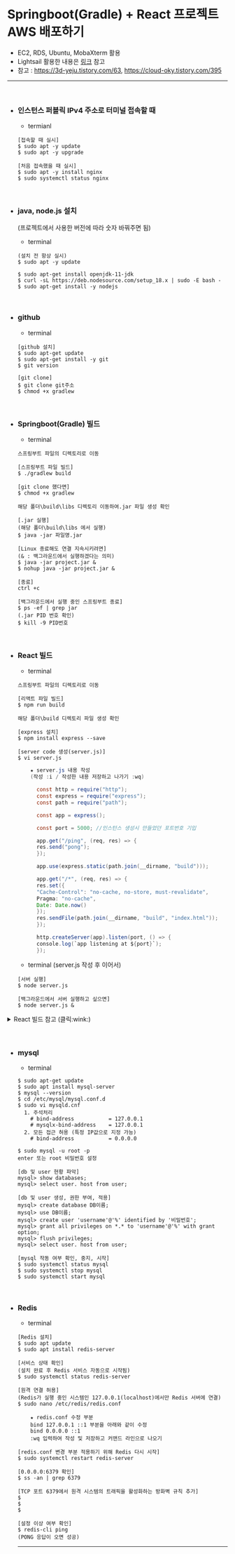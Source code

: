 # Springboot(Gradle) + React 프로젝트 AWS 배포하기
- EC2, RDS, Ubuntu, MobaXterm 활용
- Lightsail 활용한 내용은 [링크](https://github.com/Son-Sumin/springboot-test/tree/main/deployment/Lightsail) 참고
- 참고 : https://3d-yeju.tistory.com/63, https://cloud-oky.tistory.com/395

* * *
<br>

- ### 인스턴스 퍼블릭 IPv4 주소로 터미널 접속할 때
  - termianl
  ```
  [접속할 때 실시]
  $ sudo apt -y update   
  $ sudo apt -y upgrade   
  
  [처음 접속했을 때 실시]
  $ sudo apt -y install nginx   
  $ sudo systemctl status nginx   
  ```
  <br>

- ### java, node.js 설치   
  (프로젝트에서 사용한 버전에 따라 숫자 바꿔주면 됨)   
  - terminal   
  ```
  (설치 전 항상 실시)
  $ sudo apt -y update
  
  $ sudo apt-get install openjdk-11-jdk
  $ curl -sL https://deb.nodesource.com/setup_18.x | sudo -E bash -   
  $ sudo apt-get install -y nodejs  
  ```
  <br>
  
- ### github  
  - terminal
  ```
  [github 설치]
  $ sudo apt-get update
  $ sudo apt-get install -y git
  $ git version
  
  [git clone]
  $ git clone git주소
  $ chmod +x gradlew
  ```
  <br>

- ### Springboot(Gradle) 빌드
  - terminal   
  ```
  스프링부트 파일의 디렉토리로 이동
  
  [스프링부트 파일 빌드]
  $ ./gradlew build

  [git clone 했다면]
  $ chmod +x gradlew

  해당 폴더\build\libs 디렉토리 이동하여.jar 파일 생성 확인

  [.jar 실행]
  (해당 폴더\build\libs 에서 실행)
  $ java -jar 파일명.jar

  [Linux 종료해도 연결 지속시키려면]
  (& : 백그라운드에서 실행하겠다는 의미)
  $ java -jar project.jar &
  $ nohup java -jar project.jar &

  [종료]
  ctrl +c 
  
  [백그라운드에서 실행 중인 스프링부트 종료]
  $ ps -ef | grep jar
  (.jar PID 번호 확인)
  $ kill -9 PID번호

  ```
 <br>

- ### React 빌드
  - terminal
  ```
  스프링부트 파일의 디렉토리로 이동

  [리액트 파일 빌드]
  $ npm run build
  
  해당 폴더\build 디렉토리 파일 생성 확인
  
  [express 설치]
  $ npm install express --save
  
  [server code 생성(server.js)]
  $ vi server.js
  ``` 
  ``` java script
      ★ server.js 내용 작성
      (작성 :i / 작성한 내용 저장하고 나가기 :wq)

        const http = require("http");
        const express = require("express");
        const path = require("path");

        const app = express();

        const port = 5000; //인스턴스 생성시 만들었던 포트번호 기입

        app.get("/ping", (req, res) => {
        res.send("pong");
        });

        app.use(express.static(path.join(__dirname, "build")));

        app.get("/*", (req, res) => {
        res.set({
        "Cache-Control": "no-cache, no-store, must-revalidate",
        Pragma: "no-cache",
        Date: Date.now()
        });
        res.sendFile(path.join(__dirname, "build", "index.html"));
        });

        http.createServer(app).listen(port, () => {
        console.log(`app listening at ${port}`);
        });
   ```
        
    
  - terminal (server.js 작성 후 이어서)
  ```   
  [서버 실행]
  $ node server.js
  
  [백그라운드에서 서버 실행하고 싶으면]
  $ node server.js &
  ```
      

<details>
    <summary> React 빌드 참고 (클릭:wink:) </summary> 
<br>
 
- 에러1   
  ```
  Creating an optimized production build...
  Failed to compile.

  Module not found: Error: Can't resolve '@ckeditor/ckeditor5-build-classic' in 'C:\bitacademy-bigdata-ai\eclipse-workspace\aws\CocktailprojectFront\src\board'

  ```
  
- 에러1 해결방법
  ```   
  package.json에 "dependencies"에 '@ckeditor/ckeditor5-build-classic' 관련 내용 확인

  [위 내용 있으면 다시 빌드]
  $ npm run build

  불가 시 node_modules 삭제

  $ npm run build 재실행
  $ npm install
  ```
<br>

- 에러2   
  ```
  Creating an optimized production build...
  Failed to compile.

  Module not found: Error: Can't resolve 'react-kakao-maps-sdk' in 'C:\bitacademy-bigdata-ai\eclipse-workspace\aws\CocktailprojectFront\src\map'
   ```
   
 - 에러2 해결방법   
  ``` 
  리액트 파일 있는 디렉토리로 이동하여
  $ npm install react-kakao-maps-sdk
  $ npm run build
  ```
  <br>
  
  - 모듈이 없다고 에러 발생할 경우 오류 내용에 맞게 아래 코드 실행
  ```
  $ npm install @ckeditor/ckeditor5-react
  $ npm install @ckeditor/ckeditor5-build-classic
  
  $ npm install react-kakao-maps-sdk
  ```
  <br>
  
- 추가내용   
  React 빌드 후 index.html이 공백 없는 것으로 확인될텐데 정상임!!   
 
<br>
</details>
<br><br>

- ### mysql   
  - terminal   
  ```
  $ sudo apt-get update
  $ sudo apt install mysql-server
  $ mysql --version
  $ cd /etc/mysql/mysql.conf.d
  $ sudo vi mysqld.cnf
    1. 주석처리
      # bind-address           = 127.0.0.1   
      # mysqlx-bind-address    = 127.0.0.1   
    2. 모든 접근 허용 (특정 IP값으로 지정 가능)
      # bind-address           = 0.0.0.0

  $ sudo mysql -u root -p
  enter 또는 root 비밀번호 설정
  
  [db 및 user 현황 파악]
  mysql> show databases;
  mysql> select user. host from user;
  
  [db 및 user 생성, 권한 부여, 적용]
  mysql> create database DB이름;
  mysql> use DB이름;
  mysql> create user 'username'@'%' identified by '비밀번호';
  mysql> grant all privileges on *.* to 'username'@'%' with grant option;
  mysql> flush privileges;
  mysql> select user. host from user;
  
  [mysql 작동 여부 확인, 중지, 시작]
  $ sudo systemctl status mysql
  $ sudo systemctl stop mysql
  $ sudo systemctl start mysql
  ```
  <br>
  
- ### Redis   
  - terminal   
  ```
  [Redis 설치]
  $ sudo apt update
  $ sudo apt install redis-server
  
  [서비스 상태 확인]
  (설치 완료 후 Redis 서비스 자동으로 시작됨)
  $ sudo systemctl status redis-server
  
  [원격 연결 허용]
  (Redis가 실행 중인 시스템인 127.0.0.1(localhost)에서만 Redis 서버에 연결)
  $ sudo nano /etc/redis/redis.conf
  ```
  ``` 
      ★ redis.conf 수정 부분
      bind 127.0.0.1 ::1 부분을 아래와 같이 수정
      bind 0.0.0.0 ::1
      :wq 입력하여 작성 및 저장하고 커맨드 라인으로 나오기
  ```
  ```
  [redis.conf 변경 부분 적용하기 위해 Redis 다시 시작]
  $ sudo systemctl restart redis-server
  
  [0.0.0.0:6379 확인]
  $ ss -an | grep 6379
  
  [TCP 포트 6379에서 원격 시스템의 트래픽을 활성화하는 방화벽 규칙 추가]
  $ 
  $ 
  $ 
  
  [설정 이상 여부 확인]
  $ redis-cli ping
  (PONG 응답이 오면 성공)
  ```

  * * *
  <br>
  
  
